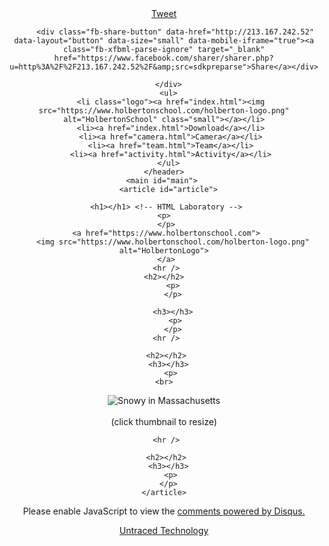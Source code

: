 <DOCTYPE html>
<html>
  <head>
    <link rel="icon" 
      type="image/png" 
      href="https://i.imgur.com/7AApyyT.jpg"
    <link href="holberton.css" rel="stylesheet">
    <link href="styles.css" rel="stylesheet">
    <meta charset="UTF-8">
    <meta name="description" content="Shoutout App - index">
    <meta name="author" content="Untraced Technology">
    <meta name="viewport" content="width=device-width, initial-scale=1.0">
    <title>
      Shoutout
    </title>
  </head>
  <body class="works_on_smartphone" id="body">
<div id="fb-root"></div>
<script>(function(d, s, id) {
  var js, fjs = d.getElementsByTagName(s)[0];
  if (d.getElementById(id)) return;
  js = d.createElement(s); js.id = id;
  js.src = 'https://connect.facebook.net/en_US/sdk.js#xfbml=1&version=v2.11';
  fjs.parentNode.insertBefore(js, fjs);
}(document, 'script', 'facebook-jssdk'));</script>
    <header id="header">
<div class="right">
        <a href="https://twitter.com/share?ref_src=twsrc%5Etfw" class="twitter-share-button" data-show-count="false">Tweet</a><script async src="https://platform.twitter.com/widgets.js" charset="utf-8"></script><br>
      
                        
         <div class="fb-share-button" data-href="http://213.167.242.52" data-layout="button" data-size="small" data-mobile-iframe="true"><a class="fb-xfbml-parse-ignore" target="_blank" href="https://www.facebook.com/sharer/sharer.php?u=http%3A%2F%2F213.167.242.52%2F&amp;src=sdkpreparse">Share</a></div>

      </div>
      <ul>
       <li class="logo"><a href="index.html"><img src="https://www.holbertonschool.com/holberton-logo.png" alt="HolbertonSchool" class="small"></a></li>
       <li><a href="index.html">Download</a></li>
       <li><a href="camera.html">Camera</a></li>
       <li><a href="team.html">Team</a></li>
       <li><a href="activity.html">Activity</a></li>
      </ul>
    </header>
    <main id="main"> 
      <article id="article">

     <h1></h1> <!-- HTML Laboratory -->
     <p> 
     </p>
     <a href="https://www.holbertonschool.com">
        <img src="https://www.holbertonschool.com/holberton-logo.png" alt="HolbertonLogo">
     </a>
     <hr />
     <h2></h2> 
        <p>
        </p>

        <h3></h3>
         <p>
        </p>
     <hr />

     <h2></h2>
      <h3></h3>
        <p> 
	<br>
 <img class="small" id="smart_thumbnail" src="https://i.imgur.com/MvyzqGv.jpg" alt="Snowy in Massachusetts"><br>	
(click thumbnail to resize)<br>
        </p>
       
     <hr />

     <h2></h2>
      <h3></h3>
       <p>
      </p>
    </article>
   <aside id="aside"><div id="disqus_thread">
<script>

(function() { // DON'T EDIT BELOW THIS LINE
var d = document, s = d.createElement('script');
s.src = 'https://htmllab.disqus.com/embed.js';
s.setAttribute('data-timestamp', +new Date());
(d.head || d.body).appendChild(s);
})();
</script>
<noscript>Please enable JavaScript to view the <a href="https://disqus.com/?ref_noscript">comments powered by Disqus.</a></noscript>
</div>
</aside>
   </main>
   <footer id="footer"><p><a href="https://twitter.com/@JsonBurke" target="_blank">Untraced Technology</a></p></footer>
  </body>
</html>

